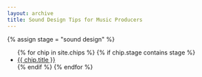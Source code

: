 ```yaml
---
layout: archive
title: Sound Design Tips for Music Producers
---
```

{% assign stage = "sound design" %}
<ul>
{% for chip in site.chips %}
  {% if chip.stage contains stage %}
  <li><a href="{{ chip.url }}">{{ chip.title }}</a></li>
  {% endif %}
{% endfor %}
</ul>
